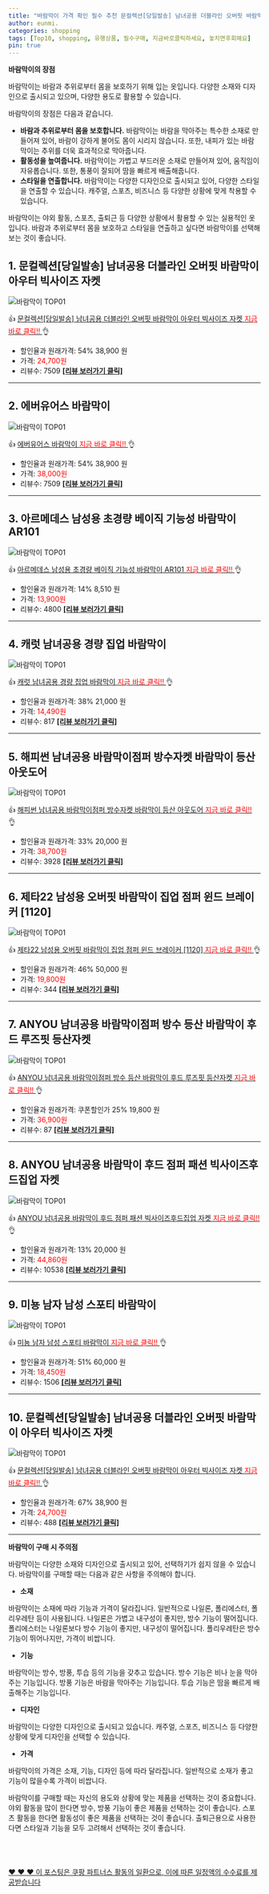 ```yaml
---
title: "바람막이 가격 확인 필수 추천 문컬렉션[당일발송] 남녀공용 더블라인 오버핏 바람막이 아우터 빅사이즈 자켓 비교 장점 구매가이드"
author: eunmi.
categories: shopping
tags: [Top10, shopping, 유행상품, 필수구매, 지금바로클릭하세요, 놓치면후회해요]
pin: true
---
```

**바람막이의 장점**

바람막이는 바람과 추위로부터 몸을 보호하기 위해 입는 옷입니다. 다양한 소재와 디자인으로 출시되고 있으며, 다양한 용도로 활용할 수 있습니다.

바람막이의 장점은 다음과 같습니다.

* **바람과 추위로부터 몸을 보호합니다.** 바람막이는 바람을 막아주는 특수한 소재로 만들어져 있어, 바람이 강하게 불어도 몸이 시리지 않습니다. 또한, 내피가 있는 바람막이는 추위를 더욱 효과적으로 막아줍니다.
* **활동성을 높여줍니다.** 바람막이는 가볍고 부드러운 소재로 만들어져 있어, 움직임이 자유롭습니다. 또한, 통풍이 잘되어 땀을 빠르게 배출해줍니다.
* **스타일을 연출합니다.** 바람막이는 다양한 디자인으로 출시되고 있어, 다양한 스타일을 연출할 수 있습니다. 캐주얼, 스포츠, 비즈니스 등 다양한 상황에 맞게 착용할 수 있습니다.

바람막이는 야외 활동, 스포츠, 출퇴근 등 다양한 상황에서 활용할 수 있는 실용적인 옷입니다. 바람과 추위로부터 몸을 보호하고 스타일을 연출하고 싶다면 바람막이를 선택해보는 것이 좋습니다.

   

## 1. 문컬렉션[당일발송] 남녀공용 더블라인 오버핏 바람막이 아우터 빅사이즈 자켓

![바람막이 TOP01](https://thumbnail8.coupangcdn.com/thumbnails/remote/230x230ex/image/vendor_inventory/2f07/d9427ebaadb216f34e5821b818ba6b13a88c1c30bc2d87cc84c56c53c249.jpg)


👍 [문컬렉션[당일발송] 남녀공용 더블라인 오버핏 바람막이 아우터 빅사이즈 자켓 <font color=red> 지금 바로 클릭!! </font> ](https://link.coupang.com/re/AFFSDP?lptag=AF3617701&subid=GithubCoopas&pageKey=7465481270&traceid=V0-153&itemId=19531417880&vendorItemId=86639847135) 👌 


- 할인율과 원래가격: 54%  38,900   원
- 가격: <span style='color:red'>24,700원</span>
- 리뷰수: 7509  [**[리뷰 보러가기 클릭]**](https://link.coupang.com/re/AFFSDP?lptag=AF3617701&subid=GithubCoopas&pageKey=7465481270&traceid=V0-153&itemId=19531417880&vendorItemId=86639847135)

---


   

## 2. 에버유어스 바람막이

![바람막이 TOP01](https://thumbnail9.coupangcdn.com/thumbnails/remote/230x230ex/image/vendor_inventory/beb9/86570c3de93c1a7bcadff98f6e199b7bb1275f235056a16c8b81f17747ad.jpg)


👍 [에버유어스 바람막이 <font color=red> 지금 바로 클릭!! </font> ](https://link.coupang.com/re/AFFSDP?lptag=AF3617701&subid=GithubCoopas&pageKey=6893013338&traceid=V0-153&itemId=16553780368&vendorItemId=83740136781) 👌 


- 할인율과 원래가격: 54%  38,900   원
- 가격: <span style='color:red'>38,000원</span>
- 리뷰수: 7509  [**[리뷰 보러가기 클릭]**](https://link.coupang.com/re/AFFSDP?lptag=AF3617701&subid=GithubCoopas&pageKey=6893013338&traceid=V0-153&itemId=16553780368&vendorItemId=83740136781)

---


   

## 3. 아르메데스 남성용 초경량 베이직 기능성 바람막이 AR101

![바람막이 TOP01](https://thumbnail10.coupangcdn.com/thumbnails/remote/230x230ex/image/retail/images/16233563147681309-90b554da-eb74-4b84-ade6-4385586d084d.jpg)


👍 [아르메데스 남성용 초경량 베이직 기능성 바람막이 AR101 <font color=red> 지금 바로 클릭!! </font> ](https://link.coupang.com/re/AFFSDP?lptag=AF3617701&subid=GithubCoopas&pageKey=1082800745&traceid=V0-153&itemId=2864069156&vendorItemId=70853316633) 👌 


- 할인율과 원래가격: 14%  8,510   원
- 가격: <span style='color:red'>13,900원</span>
- 리뷰수: 4800  [**[리뷰 보러가기 클릭]**](https://link.coupang.com/re/AFFSDP?lptag=AF3617701&subid=GithubCoopas&pageKey=1082800745&traceid=V0-153&itemId=2864069156&vendorItemId=70853316633)

---


   

## 4. 캐럿 남녀공용 경량 집업 바람막이

![바람막이 TOP01](https://thumbnail8.coupangcdn.com/thumbnails/remote/230x230ex/image/retail/images/2029102910890913-d7374109-e273-4649-9de6-4405c2fe9214.jpg)


👍 [캐럿 남녀공용 경량 집업 바람막이 <font color=red> 지금 바로 클릭!! </font> ](https://link.coupang.com/re/AFFSDP?lptag=AF3617701&subid=GithubCoopas&pageKey=5717847927&traceid=V0-153&itemId=9554817453&vendorItemId=76839466839) 👌 


- 할인율과 원래가격: 38%  21,000   원
- 가격: <span style='color:red'>14,490원</span>
- 리뷰수: 817  [**[리뷰 보러가기 클릭]**](https://link.coupang.com/re/AFFSDP?lptag=AF3617701&subid=GithubCoopas&pageKey=5717847927&traceid=V0-153&itemId=9554817453&vendorItemId=76839466839)

---


   

## 5. 해피썬 남녀공용 바람막이점퍼 방수자켓 바람막이 등산 아웃도어

![바람막이 TOP01](https://thumbnail10.coupangcdn.com/thumbnails/remote/230x230ex/image/vendor_inventory/14ae/0660e3f09827e4489d1f88a9dce28ccf13c7036b48e86764bfb83789d958.jpg)


👍 [해피썬 남녀공용 바람막이점퍼 방수자켓 바람막이 등산 아웃도어 <font color=red> 지금 바로 클릭!! </font> ](https://link.coupang.com/re/AFFSDP?lptag=AF3617701&subid=GithubCoopas&pageKey=7583073800&traceid=V0-153&itemId=20022072365&vendorItemId=87118782514) 👌 


- 할인율과 원래가격: 33%  20,000   원
- 가격: <span style='color:red'>38,700원</span>
- 리뷰수: 3928  [**[리뷰 보러가기 클릭]**](https://link.coupang.com/re/AFFSDP?lptag=AF3617701&subid=GithubCoopas&pageKey=7583073800&traceid=V0-153&itemId=20022072365&vendorItemId=87118782514)

---


   

## 6. 제타22 남성용 오버핏 바람막이 집업 점퍼 윈드 브레이커 [1120]

![바람막이 TOP01](https://thumbnail10.coupangcdn.com/thumbnails/remote/230x230ex/image/vendor_inventory/ecc9/5c84313b201a981bbc0619c241b46f0142fc0a1ea3dec969ac2bc261b022.jpg)


👍 [제타22 남성용 오버핏 바람막이 집업 점퍼 윈드 브레이커 [1120] <font color=red> 지금 바로 클릭!! </font> ](https://link.coupang.com/re/AFFSDP?lptag=AF3617701&subid=GithubCoopas&pageKey=6732443362&traceid=V0-153&itemId=15690334890&vendorItemId=82916287800) 👌 


- 할인율과 원래가격: 46%  50,000   원
- 가격: <span style='color:red'>19,800원</span>
- 리뷰수: 344  [**[리뷰 보러가기 클릭]**](https://link.coupang.com/re/AFFSDP?lptag=AF3617701&subid=GithubCoopas&pageKey=6732443362&traceid=V0-153&itemId=15690334890&vendorItemId=82916287800)

---


   

## 7. ANYOU 남녀공용 바람막이점퍼 방수 등산 바람막이 후드 루즈핏 등산자켓

![바람막이 TOP01](https://thumbnail10.coupangcdn.com/thumbnails/remote/230x230ex/image/vendor_inventory/448e/4dbe9bf7197df785452a49efba2beef42b04eb2d3f5a56bd18b99119621c.jpg)


👍 [ANYOU 남녀공용 바람막이점퍼 방수 등산 바람막이 후드 루즈핏 등산자켓 <font color=red> 지금 바로 클릭!! </font> ](https://link.coupang.com/re/AFFSDP?lptag=AF3617701&subid=GithubCoopas&pageKey=7547098890&traceid=V0-153&itemId=19852731311&vendorItemId=87260085390) 👌 


- 할인율과 원래가격: 쿠폰할인가 25%  19,800   원
- 가격: <span style='color:red'>36,900원</span>
- 리뷰수: 87  [**[리뷰 보러가기 클릭]**](https://link.coupang.com/re/AFFSDP?lptag=AF3617701&subid=GithubCoopas&pageKey=7547098890&traceid=V0-153&itemId=19852731311&vendorItemId=87260085390)

---


   

## 8. ANYOU 남녀공용 바람막이 후드 점퍼 패션 빅사이즈후드집업 자켓

![바람막이 TOP01](https://thumbnail6.coupangcdn.com/thumbnails/remote/230x230ex/image/vendor_inventory/011f/dc6a4e75cb582a345f738965a044b4e75fe1ba9719180ca0afe2df0c0044.jpg)


👍 [ANYOU 남녀공용 바람막이 후드 점퍼 패션 빅사이즈후드집업 자켓 <font color=red> 지금 바로 클릭!! </font> ](https://link.coupang.com/re/AFFSDP?lptag=AF3617701&subid=GithubCoopas&pageKey=7530402890&traceid=V0-153&itemId=19770523779&vendorItemId=87377377843) 👌 


- 할인율과 원래가격: 13%  20,000   원
- 가격: <span style='color:red'>44,860원</span>
- 리뷰수: 10538  [**[리뷰 보러가기 클릭]**](https://link.coupang.com/re/AFFSDP?lptag=AF3617701&subid=GithubCoopas&pageKey=7530402890&traceid=V0-153&itemId=19770523779&vendorItemId=87377377843)

---


   

## 9. 미뇽 남자 남성 스포티 바람막이

![바람막이 TOP01](https://thumbnail7.coupangcdn.com/thumbnails/remote/230x230ex/image/vendor_inventory/7b38/087f901bb6f1a781c61e01d892072362331d3baeefa5beebecbf7a398b7f.jpg)


👍 [미뇽 남자 남성 스포티 바람막이 <font color=red> 지금 바로 클릭!! </font> ](https://link.coupang.com/re/AFFSDP?lptag=AF3617701&subid=GithubCoopas&pageKey=7124488483&traceid=V0-153&itemId=17846303013&vendorItemId=87197901039) 👌 


- 할인율과 원래가격: 51%  60,000   원
- 가격: <span style='color:red'>18,450원</span>
- 리뷰수: 1506  [**[리뷰 보러가기 클릭]**](https://link.coupang.com/re/AFFSDP?lptag=AF3617701&subid=GithubCoopas&pageKey=7124488483&traceid=V0-153&itemId=17846303013&vendorItemId=87197901039)

---


   

## 10. 문컬렉션[당일발송] 남녀공용 더블라인 오버핏 바람막이 아우터 빅사이즈 자켓

![바람막이 TOP01](https://thumbnail8.coupangcdn.com/thumbnails/remote/230x230ex/image/vendor_inventory/2f07/d9427ebaadb216f34e5821b818ba6b13a88c1c30bc2d87cc84c56c53c249.jpg)


👍 [문컬렉션[당일발송] 남녀공용 더블라인 오버핏 바람막이 아우터 빅사이즈 자켓 <font color=red> 지금 바로 클릭!! </font> ](https://link.coupang.com/re/AFFSDP?lptag=AF3617701&subid=GithubCoopas&pageKey=7465481270&traceid=V0-153&itemId=19531417880&vendorItemId=86639847135) 👌 


- 할인율과 원래가격: 67%  38,900   원
- 가격: <span style='color:red'>24,700원</span>
- 리뷰수: 488  [**[리뷰 보러가기 클릭]**](https://link.coupang.com/re/AFFSDP?lptag=AF3617701&subid=GithubCoopas&pageKey=7465481270&traceid=V0-153&itemId=19531417880&vendorItemId=86639847135)

---
**바람막이 구매 시 주의점**

바람막이는 다양한 소재와 디자인으로 출시되고 있어, 선택하기가 쉽지 않을 수 있습니다. 바람막이를 구매할 때는 다음과 같은 사항을 주의해야 합니다.

* **소재**

바람막이는 소재에 따라 기능과 가격이 달라집니다. 일반적으로 나일론, 폴리에스터, 폴리우레탄 등이 사용됩니다. 나일론은 가볍고 내구성이 좋지만, 방수 기능이 떨어집니다. 폴리에스터는 나일론보다 방수 기능이 좋지만, 내구성이 떨어집니다. 폴리우레탄은 방수 기능이 뛰어나지만, 가격이 비쌉니다.

* **기능**

바람막이는 방수, 방풍, 투습 등의 기능을 갖추고 있습니다. 방수 기능은 비나 눈을 막아주는 기능입니다. 방풍 기능은 바람을 막아주는 기능입니다. 투습 기능은 땀을 빠르게 배출해주는 기능입니다.

* **디자인**

바람막이는 다양한 디자인으로 출시되고 있습니다. 캐주얼, 스포츠, 비즈니스 등 다양한 상황에 맞게 디자인을 선택할 수 있습니다.

* **가격**

바람막이의 가격은 소재, 기능, 디자인 등에 따라 달라집니다. 일반적으로 소재가 좋고 기능이 많을수록 가격이 비쌉니다.

바람막이를 구매할 때는 자신의 용도와 상황에 맞는 제품을 선택하는 것이 중요합니다. 야외 활동을 많이 한다면 방수, 방풍 기능이 좋은 제품을 선택하는 것이 좋습니다. 스포츠 활동을 한다면 활동성이 좋은 제품을 선택하는 것이 좋습니다. 출퇴근용으로 사용한다면 스타일과 기능을 모두 고려해서 선택하는 것이 좋습니다.<br><br><br><br><br> [ ❤ ❤ ❤ 이 포스팅은 쿠팡 파트너스 활동의 일환으로, 이에 따른 일정액의 수수료를 제공받습니다](https://link.coupang.com/a/bcEFyh)